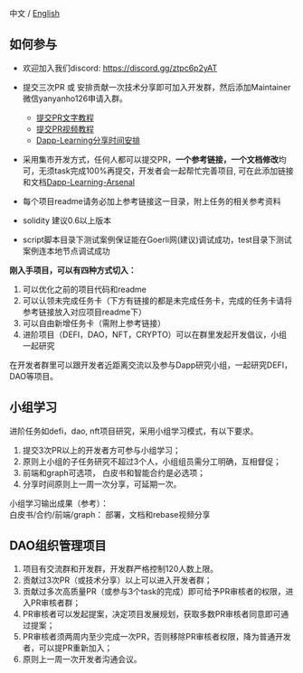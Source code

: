 中文 / [English](https://github.com/Dapp-Learning-DAO/Dapp-Learning/blob/main/docs/dao-en.md)

## 如何参与
- 欢迎加入我们discord: https://discord.gg/ztpc6p2yAT  
- 提交三次PR 或 安排贡献一次技术分享即可加入开发群，然后添加Maintainer微信yanyanho126申请入群。
	- [提交PR文字教程](https://github.com/BNineCoding/Dapp-Learning/blob/main/docs/Create_DApp-Learning_PR_Tutorial.md)
	- [提交PR视频教程](https://www.bilibili.com/video/BV1Bq4y1r7dx?spm_id_from=333.999.0.0)
  - [Dapp-Learning分享时间安排](https://docs.qq.com/doc/DQ3hWeVVXQ3JPbXFS)

- 采用集市开发方式，任何人都可以提交PR，**一个参考链接，一个文档修改**均可，无须task完成100%再提交，开发者会一起帮忙完善项目, 可在此添加链接和文档[Dapp-Learning-Arsenal](https://github.com/Dapp-Learning-DAO/Dapp-Learning-Arsenal)  
- 每个项目readme请务必加上参考链接这一目录，附上任务的相关参考资料
- solidity 建议0.6以上版本
- script脚本目录下测试案例保证能在Goerli网(建议)调试成功，test目录下测试案例连本地节点调试成功

**刚入手项目，可以有四种方式切入：**

1. 可以优化之前的项目代码和readme
2. 可以认领未完成任务卡（下方有链接的都是未完成任务卡，完成的任务卡请将参考链接放入对应项目readme下）
3. 可以自由新增任务卡（需附上参考链接）
4. 进阶项目（DEFI，DAO，NFT，CRYPTO）可以在群里发起开发倡议，小组一起研究  

在开发者群里可以跟开发者近距离交流以及参与Dapp研究小组，一起研究DEFI，DAO等项目。

## 小组学习
  进阶任务如defi，dao, nft项目研究，采用小组学习模式，有以下要求。
 1. 提交3次PR以上的开发者方可参与小组学习；
 2. 原则上小组的子任务研究不超过3个人，小组组员需分工明确，互相督促；
 3. 前端和graph可选项， 白皮书和智能合约是必选项；
 4. 分享时间原则上一周一次分享，可延期一次。 

 小组学习输出成果（参考）：    
 白皮书/合约/前端/graph： 部署，文档和rebase视频分享


## DAO组织管理项目
  1. 项目有交流群和开发群，开发群严格控制120人数上限。
  2. 贡献过3次PR（或技术分享）以上可以进入开发者群；  
  3. 贡献过多次高质量PR（或参与3个task的完成）即可给予PR审核者的权限，进入PR审核者群；
  4. PR审核者可以发起提案，决定项目发展规划，获取多数PR审核者同意即可通过提案；
  5. PR审核者须两周内至少完成一次PR，否则移除PR审核者权限，降为普通开发者，可以提PR重新加入；
  6. 原则上一周一次开发者沟通会议。